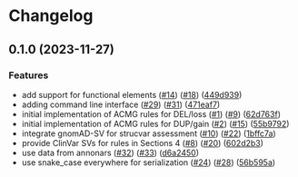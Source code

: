 # Changelog

## 0.1.0 (2023-11-27)


### Features

* add support for functional elements ([#14](https://www.github.com/bihealth/scarus/issues/14)) ([#18](https://www.github.com/bihealth/scarus/issues/18)) ([449d939](https://www.github.com/bihealth/scarus/commit/449d9390b1f915e2ce0a4fd6438024e0986df255))
* adding command line interface ([#29](https://www.github.com/bihealth/scarus/issues/29)) ([#31](https://www.github.com/bihealth/scarus/issues/31)) ([471eaf7](https://www.github.com/bihealth/scarus/commit/471eaf72938c680ddb1e8d7fdb6e8504c2164312))
* initial implementation of ACMG rules for DEL/loss ([#1](https://www.github.com/bihealth/scarus/issues/1)) ([#9](https://www.github.com/bihealth/scarus/issues/9)) ([62d763f](https://www.github.com/bihealth/scarus/commit/62d763fac733bfb7fcd58bb8fb238e1adaba63ec))
* initial implementation of ACMG rules for DUP/gain ([#2](https://www.github.com/bihealth/scarus/issues/2)) ([#15](https://www.github.com/bihealth/scarus/issues/15)) ([55b9792](https://www.github.com/bihealth/scarus/commit/55b97929905fbced7754165ca562bc515d1994c2))
* integrate gnomAD-SV for strucvar assessment ([#10](https://www.github.com/bihealth/scarus/issues/10)) ([#22](https://www.github.com/bihealth/scarus/issues/22)) ([1bffc7a](https://www.github.com/bihealth/scarus/commit/1bffc7af90a181d5834d3170f6a61c69db00c7f7))
* provide ClinVar SVs for rules in Sections 4 ([#8](https://www.github.com/bihealth/scarus/issues/8)) ([#20](https://www.github.com/bihealth/scarus/issues/20)) ([602d2b3](https://www.github.com/bihealth/scarus/commit/602d2b322cb6f892feaf88013e9352490f62bd27))
* use data from annonars ([#32](https://www.github.com/bihealth/scarus/issues/32)) ([#33](https://www.github.com/bihealth/scarus/issues/33)) ([d6a2450](https://www.github.com/bihealth/scarus/commit/d6a2450b0d67b8baa1aeea184c366f95ea8c3fd1))
* use snake_case everywhere for serialization ([#24](https://www.github.com/bihealth/scarus/issues/24)) ([#28](https://www.github.com/bihealth/scarus/issues/28)) ([56b595a](https://www.github.com/bihealth/scarus/commit/56b595a447bcd0daa59fea9e48d6931fb6eec141))
